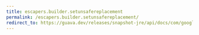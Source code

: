 ```yaml
---
title: escapers.builder.setunsafereplacement
permalink: /escapers.builder.setunsafereplacement/
redirect_to: https://guava.dev/releases/snapshot-jre/api/docs/com/google/common/escape/Escapers.Builder.html#setUnsafeReplacement-java.lang.String-
---
```

